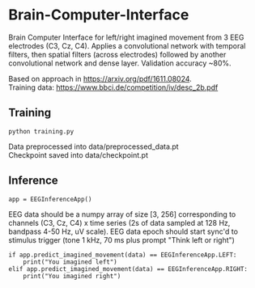 # Brain-Computer-Interface

Brain Computer Interface for left/right imagined movement from
3 EEG electrodes (C3, Cz, C4). Applies a convolutional network
with temporal filters, then spatial filters (across electrodes)
followed by another convolutional network and dense layer. 
Validation accuracy ~80%. 

Based on approach in https://arxiv.org/pdf/1611.08024. <br>
Training data: https://www.bbci.de/competition/iv/desc_2b.pdf

## Training

```
python training.py
```

Data preprocessed into data/preprocessed_data.pt <br>
Checkpoint saved into data/checkpoint.pt

## Inference

```
app = EEGInferenceApp()
```

EEG data should be a numpy array of size [3, 256] corresponding to
channels (C3, Cz, C4) x time series (2s of data sampled at 128 Hz, 
bandpass 4-50 Hz, uV scale). EEG data epoch should start sync'd to 
stimulus trigger (tone 1 kHz, 70 ms plus prompt "Think left or right")

```
if app.predict_imagined_movement(data) == EEGInferenceApp.LEFT:
    print("You imagined left")
elif app.predict_imagined_movement(data) == EEGInferenceApp.RIGHT:
    print("You imagined right")
```
